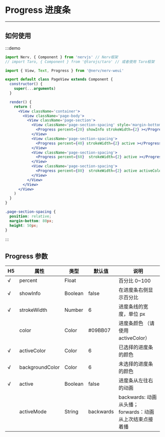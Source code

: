 # Progress 进度条

--------------

## 如何使用

:::demo
```jsx
import Nerv, { Component } from 'nervjs' // Nerv框架
// import Taro, { Component } from '@tarojs/taro' // 或者使用 Taro框架

import { View, Text, Progress } from '@nerv/nerv-weui'

export default class PageView extends Component {
  constructor() {
    super(...arguments)
  }

  render() {
    return (
      <View className='container'>
        <View className='page-body'>
          <View className='page-section'>
            <View className='page-section-spacing' style='margin-bottom:104px;'>
              <Progress percent={20} showInfo strokeWidth={2} ></Progress>
            </View>
            <View className='page-section-spacing'>
              <Progress percent={40} strokeWidth={2} active ></Progress>
            </View>
            <View className='page-section-spacing'>
              <Progress percent={60}  strokeWidth={2} active ></Progress>
            </View>
            <View className='page-section-spacing'>
              <Progress percent={80}  strokeWidth={2} active activeColor='blue' ></Progress>
            </View>
          </View>
        </View>
      </View>
    )
  }
}
```
```scss
.page-section-spacing {
  position: relative;
  margin-bottom: 80px;
  height: 50px;
}

```
:::


## Progress 参数

|  H5  | 属性            | 类型    | 默认值    | 说明                                                    |
| --- | --------------- | ------- | --------- | ------------------------------------------------------- |
| √   | percent         | Float   |           | 百分比 0~100                                            |
| √   | showInfo       | Boolean | false     | 在进度条右侧显示百分比                                  |
| √   | strokeWidth    | Number  | 6         | 进度条线的宽度，单位 px                                 |
|     | color           | Color   | #09BB07   | 进度条颜色 （请使用 activeColor）                       |
| √   | activeColor     | Color   | 6         | 已选择的进度条的颜色                                    |
| √   | backgroundColor | Color   | 6         | 未选择的进度条的颜色                                    |
| √   | active          | Boolean | false     | 进度条从左往右的动画                                    |
|     | activeMode     | String  | backwards | backwards: 动画从头播；forwards：动画从上次结束点接着播 |